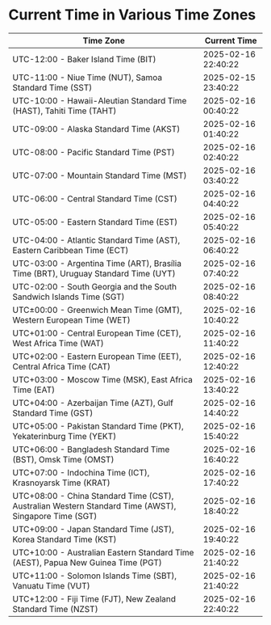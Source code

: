 # Current Time in Various Time Zones

| Time Zone | Current Time |
|-----------|--------------|
| UTC-12:00 - Baker Island Time (BIT) | 2025-02-16 22:40:22 |
| UTC-11:00 - Niue Time (NUT), Samoa Standard Time (SST) | 2025-02-15 23:40:22 |
| UTC-10:00 - Hawaii-Aleutian Standard Time (HAST), Tahiti Time (TAHT) | 2025-02-16 00:40:22 |
| UTC-09:00 - Alaska Standard Time (AKST) | 2025-02-16 01:40:22 |
| UTC-08:00 - Pacific Standard Time (PST) | 2025-02-16 02:40:22 |
| UTC-07:00 - Mountain Standard Time (MST) | 2025-02-16 03:40:22 |
| UTC-06:00 - Central Standard Time (CST) | 2025-02-16 04:40:22 |
| UTC-05:00 - Eastern Standard Time (EST) | 2025-02-16 05:40:22 |
| UTC-04:00 - Atlantic Standard Time (AST), Eastern Caribbean Time (ECT) | 2025-02-16 06:40:22 |
| UTC-03:00 - Argentina Time (ART), Brasília Time (BRT), Uruguay Standard Time (UYT) | 2025-02-16 07:40:22 |
| UTC-02:00 - South Georgia and the South Sandwich Islands Time (SGT) | 2025-02-16 08:40:22 |
| UTC±00:00 - Greenwich Mean Time (GMT), Western European Time (WET) | 2025-02-16 10:40:22 |
| UTC+01:00 - Central European Time (CET), West Africa Time (WAT) | 2025-02-16 11:40:22 |
| UTC+02:00 - Eastern European Time (EET), Central Africa Time (CAT) | 2025-02-16 12:40:22 |
| UTC+03:00 - Moscow Time (MSK), East Africa Time (EAT) | 2025-02-16 13:40:22 |
| UTC+04:00 - Azerbaijan Time (AZT), Gulf Standard Time (GST) | 2025-02-16 14:40:22 |
| UTC+05:00 - Pakistan Standard Time (PKT), Yekaterinburg Time (YEKT) | 2025-02-16 15:40:22 |
| UTC+06:00 - Bangladesh Standard Time (BST), Omsk Time (OMST) | 2025-02-16 16:40:22 |
| UTC+07:00 - Indochina Time (ICT), Krasnoyarsk Time (KRAT) | 2025-02-16 17:40:22 |
| UTC+08:00 - China Standard Time (CST), Australian Western Standard Time (AWST), Singapore Time (SGT) | 2025-02-16 18:40:22 |
| UTC+09:00 - Japan Standard Time (JST), Korea Standard Time (KST) | 2025-02-16 19:40:22 |
| UTC+10:00 - Australian Eastern Standard Time (AEST), Papua New Guinea Time (PGT) | 2025-02-16 21:40:22 |
| UTC+11:00 - Solomon Islands Time (SBT), Vanuatu Time (VUT) | 2025-02-16 21:40:22 |
| UTC+12:00 - Fiji Time (FJT), New Zealand Standard Time (NZST) | 2025-02-16 22:40:22 |

